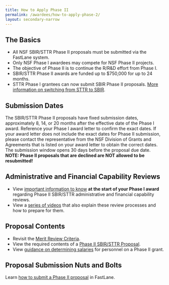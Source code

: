 ```yaml
---
title: How to Apply Phase II
permalink: /awardees/how-to-apply-phase-2/
layout: secondary-narrow
---
```


## The Basics

- All NSF SBIR/STTR Phase II proposals must be submitted via the FastLane system.  
- Only NSF Phase I awardees may compete for NSF Phase II projects.  
- The objective of Phase II is to continue the R/R&D effort from Phase I.  
- SBIR/STTR Phase II awards are funded up to $750,000 for up to 24 months.  
- STTR Phase I grantees can now submit SBIR Phase II proposals. [More information on switching from STTR to SBIR](http://www.nsf.gov/publications/pub_summ.jsp?ods_key=nsf14103).  

## Submission Dates

The SBIR/STTR Phase II proposals have fixed submission dates, approximately 8, 14, or 20 months after the effective date of the Phase I award. Reference your Phase I award letter to confirm the exact dates. If your award letter does not include the exact dates for Phase II submission, please contact the representative from the NSF Division of Grants and Agreements that is listed on your award letter to obtain the correct dates. The submission window opens 30 days before the proposal due date. **NOTE: Phase II proposals that are declined are NOT allowed to be resubmitted!**

## Administrative and Financial Capability Reviews

- View [important information to know](http://www.nsf.gov/bfa/dias/caar/sbirrev.jsp) **at the start of your Phase I award** regarding Phase II SBIR/STTR administrative and financial capability reviews.
- View a [series of videos](https://www.youtube.com/playlist?list=PLGhBP1C7iCOmI1p5UtqYCXzmUL9SzSApv) that also explain these review processes and how to prepare for them.

## Proposal Contents

- Revisit the [Merit Review Criteria]().
- View the required contents of a [Phase II SBIR/STTR Proposal]({{site.baseurl}}/assets/files/awardee-files/Phase%20II%20NSF%20SBIR.pdf).
- View [guidance on determining salaries]({{site.baseurl}}/assets/files/awardee-files/SBIR_Salary_Validation_Guide.pdf) for personnel on a Phase II grant.

## Proposal Submission Nuts and Bolts

Learn [how to submit a Phase II proposal]({{site.baseurl}}/assets/files/awardee-files/Phase_II_Proposal_Preparation_Booklet.pdf) in FastLane.
